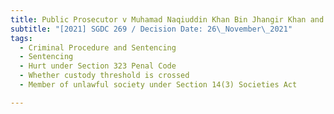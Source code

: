 ```yaml
---
title: Public Prosecutor v Muhamad Naqiuddin Khan Bin Jhangir Khan and others
subtitle: "[2021] SGDC 269 / Decision Date: 26\_November\_2021"
tags:
  - Criminal Procedure and Sentencing
  - Sentencing
  - Hurt under Section 323 Penal Code
  - Whether custody threshold is crossed
  - Member of unlawful society under Section 14(3) Societies Act

---
```

